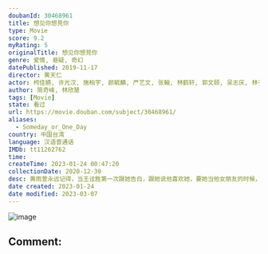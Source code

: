 ```yaml
---
doubanId: 30468961
title: 想见你想見你
type: Movie
score: 9.2
myRating: 5
originalTitle: 想见你想見你
genre: 爱情, 悬疑, 奇幻
datePublished: 2019-11-17
director: 黄天仁
actor: 柯佳嬿, 许光汉, 施柏宇, 颜毓麟, 严艺文, 张翰, 林鹤轩, 郭文颐, 吴志庆, 林子珊, 张毓晨, 曾之乔, 徐诣帆, 朱芷莹, 简廷芮, 梁洳瑄, 马惠珍, 连晨翔, 邱胜翊, 杨翘硕, 安伟, 黄鸿升, 章广辰, 江少仪, 林明森, 郑又菲, 何承蔚
author: 简奇峰, 林欣慧
tags: [Movie]
state: 看过
url: https://movie.douban.com/subject/30468961/
aliases:
  - Someday_or_One_Day
country: 中国台湾
language: 汉语普通话
IMDb: tt11262762
time: 
createTime: 2023-01-24 00:47:20
collectionDate: 2020-12-30
desc: 黄雨萱永远记得，当王诠胜第一次跟她告白，跟她说他喜欢她，要她当他女朋友的时候，黄雨萱反问了他一个问题，为什么他会喜欢她，那时的王诠胜，就只是带着一切该是如此的笃定微笑，回答她了一句“因为打从我第一眼看...
date created: 2023-01-24
date modified: 2023-03-07
---
```


![image](p2576977981.jpg)

Comment:
---
